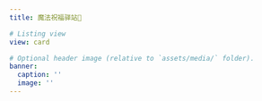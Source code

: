 ```yaml
---
title: 魔法祝福驿站🥳

# Listing view
view: card

# Optional header image (relative to `assets/media/` folder).
banner:
  caption: ''
  image: ''
---
```

